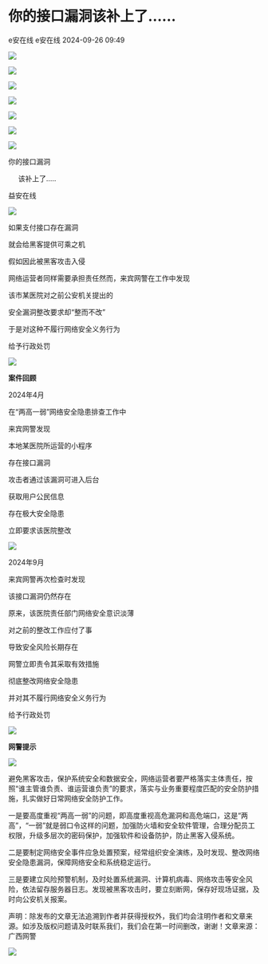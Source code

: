 #  你的接口漏洞该补上了……   
e安在线  e安在线   2024-09-26 09:49  
  
![](https://mmbiz.qpic.cn/sz_mmbiz_png/1Y08O57sHWgWkgAe552rWRnU07HKILVd89B30LkiafiaFfsHb7v6cnONJGXlsVy8yT0eZozicpr4zicd977RLZ5tXw/640?wx_fmt=png&from=appmsg "")  
  
![](https://mmbiz.qpic.cn/sz_mmbiz_png/1Y08O57sHWgWkgAe552rWRnU07HKILVdmmJiaribnZXHQCicAuIpyHBUy1LTEjE26HsGSmlrnw1Mzhevmia6llvcSA/640?wx_fmt=png&from=appmsg "")  
  
![](https://mmbiz.qpic.cn/sz_mmbiz_png/1Y08O57sHWgWkgAe552rWRnU07HKILVdHLgLYjZAcRqhI9VumPGaj12xgqTbjH0l5ibLuQF0V8nuic0KFc4FwicJw/640?wx_fmt=png&from=appmsg "")  
  
![](https://mmbiz.qpic.cn/sz_mmbiz_png/1Y08O57sHWgWkgAe552rWRnU07HKILVdhvON9L1iaEsB0eG9h9n4kuicQl8fX3DfcGjicbeuCAgWbITPgyh9kVF9w/640?wx_fmt=png&from=appmsg "")  
  
![](https://mmbiz.qpic.cn/sz_mmbiz_png/1Y08O57sHWgWkgAe552rWRnU07HKILVdhvON9L1iaEsB0eG9h9n4kuicQl8fX3DfcGjicbeuCAgWbITPgyh9kVF9w/640?wx_fmt=png&from=appmsg "")  
  
![](https://mmbiz.qpic.cn/sz_mmbiz_png/1Y08O57sHWgWkgAe552rWRnU07HKILVdQdev6iaWQOKGDbNnt7KGbjWvXAnLia2nSic2HOU5rTcClqrUjOErsJ6LA/640?wx_fmt=png&from=appmsg "")  
  
![](https://mmbiz.qpic.cn/sz_mmbiz_png/1Y08O57sHWgWkgAe552rWRnU07HKILVdQdev6iaWQOKGDbNnt7KGbjWvXAnLia2nSic2HOU5rTcClqrUjOErsJ6LA/640?wx_fmt=png&from=appmsg "")  
  
你的接口漏洞  
  
     该补上了.....  
  
  
益安在线  
  
![](https://mmbiz.qpic.cn/sz_mmbiz_png/1Y08O57sHWgWkgAe552rWRnU07HKILVd0ibKPna6AORKlamcHq2WEabCeEVu233ntONCj7vwLBLXzTD60FQS4VQ/640?wx_fmt=png&from=appmsg "")  
  
  
如果支付接口存在漏洞  
  
就会给黑客提供可乘之机  
  
假如因此被黑客攻击入侵  
  
网络运营者同样需要承担责任然而，来宾网警在工作中发现  
  
该市某医院对之前公安机关提出的  
  
安全漏洞整改要求却“整而不改”  
  
于是对这种不履行网络安全义务行为  
  
给予行政处罚  
  
![](https://mmbiz.qpic.cn/sz_mmbiz_jpg/1Y08O57sHWgWkgAe552rWRnU07HKILVdDrO2EQpmEzcpN7q8oceHXFXWLuGDw1iaqYiboImX1Xfxcyf4n8eu87vQ/640?wx_fmt=jpeg&from=appmsg "")  
  
  
**案件回顾**  
  
  
2024年4月  
  
在“两高一弱”网络安全隐患排查工作中  
  
来宾网警发现  
  
本地某医院所运营的小程序  
  
存在接口漏洞  
  
攻击者通过该漏洞可进入后台  
  
获取用户公民信息  
  
存在极大安全隐患  
  
立即要求该医院整改  
  
  
![](https://mmbiz.qpic.cn/sz_mmbiz_jpg/1Y08O57sHWgWkgAe552rWRnU07HKILVdvCus15prDlLDiaJh3uqqCtP3sEPpxyeGd7ZH7e8zTk1nB1h3J66HGdQ/640?wx_fmt=jpeg&from=appmsg "")  
  
  
2024年9月  
  
来宾网警再次检查时发现  
  
该接口漏洞仍然存在  
  
原来，该医院责任部门网络安全意识淡薄  
  
对之前的整改工作应付了事  
  
导致安全风险长期存在  
  
网警立即责令其采取有效措施  
  
彻底整改网络安全隐患  
  
并对其不履行网络安全义务行为  
  
给予行政处罚  
  
  
![](https://mmbiz.qpic.cn/sz_mmbiz_jpg/1Y08O57sHWgWkgAe552rWRnU07HKILVdHqLVKDbv9UkB8tppP4uWmaGCz8vmdicQWEzO8EWuLfkqNJmsaXfoUWQ/640?wx_fmt=jpeg&from=appmsg "")  
  
  
**网警提示**  
  
![](https://mmbiz.qpic.cn/sz_mmbiz_gif/1Y08O57sHWgWkgAe552rWRnU07HKILVdzL4ib5O9vZkMo9mZLvQ9oGl3z6uQLbwND76I9rZqWvGtM6Iiba2fuGvw/640?wx_fmt=gif&from=appmsg "")  
  
  
避免黑客攻击，保护系统安全和数据安全，网络运营者要严格落实主体责任，按照“谁主管谁负责、谁运营谁负责”的要求，落实与业务重要程度匹配的安全防护措施，扎实做好日常网络安全防护工作。  
  
  
一是要高度重视“两高一弱”的问题，即高度重视高危漏洞和高危端口，这是“两高”，“一弱”就是弱口令这样的问题，加强防火墙和安全软件管理，合理分配员工权限，升级多层次的密码保护，加强软件和设备防护，防止黑客入侵系统。  
  
  
二是要制定网络安全事件应急处置预案，经常组织安全演练，及时发现、整改网络安全隐患漏洞，保障网络安全和系统稳定运行。  
  
  
三是要建立风险预警机制，及时处置系统漏洞、计算机病毒、网络攻击等安全风险，依法留存服务器日志。发现被黑客攻击时，要立刻断网，保存好现场证据，及时向公安机关报案。  
  
  
  
  
  
声明：除发布的文章无法追溯到作者并获得授权外，我们均会注明作者和文章来源。如涉及版权问题请及时联系我们，我们会在第一时间删改，谢谢！文章来源：广西网警  
  
  
![](https://mmbiz.qpic.cn/sz_mmbiz_png/1Y08O57sHWgnVYE5wVNSoTpnDVRVxny31l8hvqHwbCtrJ5HMlmw98vDP3FjntcPpuNuvrF0mKIR9dd6Q9JLib9w/640?wx_fmt=other&from=appmsg&wxfrom=5&wx_lazy=1&wx_co=1&tp=webp "")  
  
